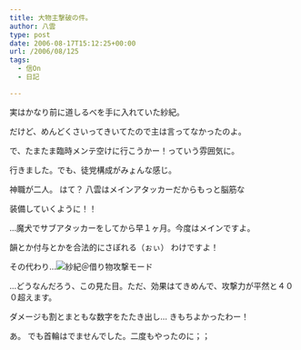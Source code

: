 ```yaml
---
title: 大物主撃破の件。
author: 八雲
type: post
date: 2006-08-17T15:12:25+00:00
url: /2006/08/125
tags:
  - 信On
  - 日記

---
```

実はかなり前に道しるべを手に入れていた紗紀。

だけど、めんどくさいってきいてたので主は言ってなかったのよ。
  
で、たまたま臨時メンテ空けに行こうかー！っていう雰囲気に。

行きました。でも、徒党構成がみょんな感じ。
  
神職が二人。 はて？ 八雲はメインアタッカーだからもっと脳筋な
  
装備していくように！！

…魔犬でサブアタッカーをしてから早１ヶ月。今度はメインですよ。
  
韻とか付与とかを合法的にさぼれる（ぉぃ） わけですよ！
  
その代わり…![紗紀＠借り物攻撃モード][1]

…どうなんだろう、この見た目。ただ、効果はてきめんで、攻撃力が平然と４００超えます。
  
ダメージも割とまともな数字をたたき出し… きもちよかったわー！

あ。 でも首輪はでませんでした。二度もやったのに；；

 [1]: http://www.ziomatrix.org/wp-content/2006/08/GW-20060816-231433.thumbnail.jpg
